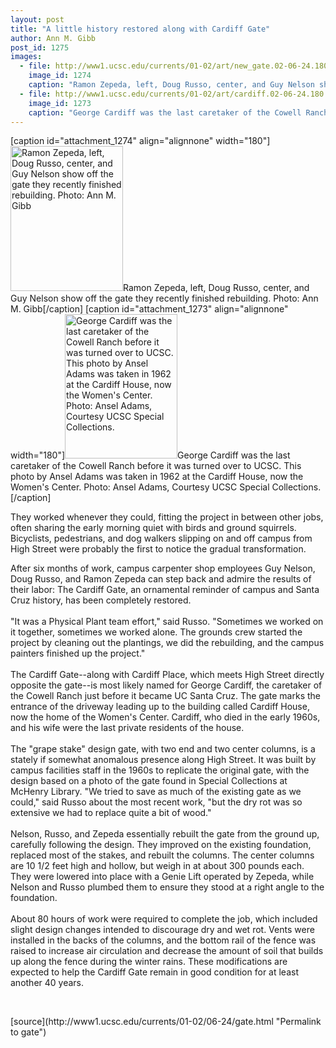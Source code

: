 ```yaml
---
layout: post
title: "A little history restored along with Cardiff Gate"
author: Ann M. Gibb
post_id: 1275
images:
  - file: http://www1.ucsc.edu/currents/01-02/art/new_gate.02-06-24.180.jpg
    image_id: 1274
    caption: "Ramon Zepeda, left, Doug Russo, center, and Guy Nelson show off the gate they recently finished rebuilding. Photo: Ann M. Gibb"
  - file: http://www1.ucsc.edu/currents/01-02/art/cardiff.02-06-24.180.jpg
    image_id: 1273
    caption: "George Cardiff was the last caretaker of the Cowell Ranch before it was turned over to UCSC. This photo by Ansel Adams was taken in 1962 at the Cardiff House, now the Women's Center. Photo: Ansel Adams, Courtesy UCSC Special Collections."
---
```


[caption id="attachment_1274" align="alignnone" width="180"]<a href="http://localhost/mysite/wp-content/uploads/2002/06/new_gate.02-06-24.180.jpg"><img class="size-full wp-image-1274" src="http://localhost/mysite/wp-content/uploads/2002/06/new_gate.02-06-24.180.jpg" alt="Ramon Zepeda, left, Doug Russo, center, and Guy Nelson show off the gate they recently finished rebuilding. Photo: Ann M. Gibb" width="180" height="232" /></a>Ramon Zepeda, left, Doug Russo, center, and Guy Nelson show off the gate they recently finished rebuilding. Photo: Ann M. Gibb[/caption]
[caption id="attachment_1273" align="alignnone" width="180"]<a href="http://localhost/mysite/wp-content/uploads/2002/06/cardiff.02-06-24.180.jpg"><img class="size-full wp-image-1273" src="http://localhost/mysite/wp-content/uploads/2002/06/cardiff.02-06-24.180.jpg" alt="George Cardiff was the last caretaker of the Cowell Ranch before it was turned over to UCSC. This photo by Ansel Adams was taken in 1962 at the Cardiff House, now the Women's Center. Photo: Ansel Adams, Courtesy UCSC Special Collections." width="180" height="231" /></a>George Cardiff was the last caretaker of the Cowell Ranch before it was turned over to UCSC. This photo by Ansel Adams was taken in 1962 at the Cardiff House, now the Women's Center. Photo: Ansel Adams, Courtesy UCSC Special Collections.[/caption]
<p>
  They worked whenever they could, fitting the project in between other jobs, often sharing the early morning quiet with birds and ground squirrels. Bicyclists, pedestrians, and dog walkers slipping on and off campus from High Street were probably the first to notice the gradual transformation.
</p>After six months of work, campus carpenter shop employees Guy Nelson, Doug Russo, and Ramon Zepeda can step back and admire the results of their labor: The Cardiff Gate, an ornamental reminder of campus and Santa Cruz history, has been completely restored.<br>
<br>
"It was a Physical Plant team effort," said Russo. "Sometimes we worked on it together, sometimes we worked alone. The grounds crew started the project by cleaning out the plantings, we did the rebuilding, and the campus painters finished up the project."<br>
<br>
The Cardiff Gate--along with Cardiff Place, which meets High Street directly opposite the gate--is most likely named for George Cardiff, the caretaker of the Cowell Ranch just before it became UC Santa Cruz. The gate marks the entrance of the driveway leading up to the building called Cardiff House, now the home of the Women's Center. Cardiff, who died in the early 1960s, and his wife were the last private residents of the house.<br>
<br>
The "grape stake" design gate, with two end and two center columns, is a stately if somewhat anomalous presence along High Street. It was built by campus facilities staff in the 1960s to replicate the original gate, with the design based on a photo of the gate found in Special Collections at McHenry Library. "We tried to save as much of the existing gate as we could," said Russo about the most recent work, "but the dry rot was so extensive we had to replace quite a bit of wood."<br>
<br>
Nelson, Russo, and Zepeda essentially rebuilt the gate from the ground up, carefully following the design. They improved on the existing foundation, replaced most of the stakes, and rebuilt the columns. The center columns are 10 1/2 feet high and hollow, but weigh in at about 300 pounds each. They were lowered into place with a Genie Lift operated by Zepeda, while Nelson and Russo plumbed them to ensure they stood at a right angle to the foundation.<br>
<br>
About 80 hours of work were required to complete the job, which included slight design changes intended to discourage dry and wet rot. Vents were installed in the backs of the columns, and the bottom rail of the fence was raised to increase air circulation and decrease the amount of soil that builds up along the fence during the winter rains. These modifications are expected to help the Cardiff Gate remain in good condition for at least another 40 years.
<p>
  <br>

</p>
<p>

</p>
[source](http://www1.ucsc.edu/currents/01-02/06-24/gate.html "Permalink to gate")
